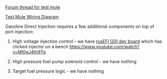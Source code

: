 

[Forum thread for test mule](https://rusefi.com/forum/viewtopic.php?f=3&t=1631)

[Test Mule Wiring Diagram](VolkswagenPassatB6)

Gasoline Direct Injection requires a few additional components on top of port injection:
1) High voltage injection control - we have [rusEFI GDI dev board](MC33816-PT2001-dev-board) which has clicked injector on a bench https://www.youtube.com/watch?v=MI0gJ4th9Tg

2) High pressure fuel pump solenoid control - we have nothing

3) Target fuel pressure logic - we have nothing 
